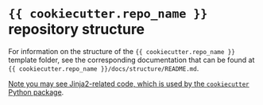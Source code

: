 # `{{ cookiecutter.repo_name }}` repository structure

For information on the structure of the `{{ cookiecutter.repo_name }}` template folder,
see the corresponding documentation that can be found at
`{{ cookiecutter.repo_name }}/docs/structure/README.md`.

[Note you may see Jinja2-related code, which is used by the `cookiecutter` Python
package][cookiecutter].

[cookiecutter]: https://cookiecutter.readthedocs.io/
